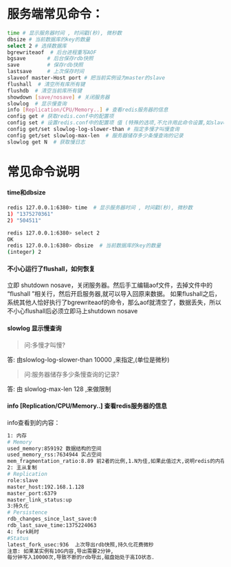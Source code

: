 
# 服务端常见命令：
```bash
time # 显示服务器时间 , 时间戳(秒), 微秒数
dbsize # 当前数据库的key的数量
select 2 # 选择数据库
bgrewriteaof  # 后台进程重写AOF
bgsave       # 后台保存rdb快照
save         # 保存rdb快照
lastsave     # 上次保存时间
slaveof master-Host port # 把当前实例设为master的slave
flushall  # 清空所有库所有键 
flushdb  # 清空当前库所有键
showdown [save/nosave] # 关闭服务器
slowlog  # 显示慢查询
info [Replication/CPU/Memory..] # 查看redis服务器的信息
config get # 获取redis.conf中的配置项  
config set # 设置redis.conf中的配置项 值 (特殊的选项,不允许用此命令设置,如slave-of, 需要用单独的slaveof命令来设置)
config get/set slowlog-log-slower-than # 指定多慢才叫慢查询
config get/set slowlog-max-len  # 服务器储存多少条慢查询的记录
slowlog get N  # 获取慢日志
```

# 常见命令说明
#### time和dbsize

```bash
redis 127.0.0.1:6380> time  # 显示服务器时间 , 时间戳(秒), 微秒数
1) "1375270361"
2) "504511"

redis 127.0.0.1:6380> select 2
OK
redis 127.0.0.1:6380> dbsize  # 当前数据库的key的数量
(integer) 2

```
#### 不小心运行了flushall，如何恢复

立即 shutdown nosave，关闭服务器。然后手工编辑aof文件，去掉文件中的 “flushall ”相关行，然后开启服务器,就可以导入回原来数据。 如果flushall之后，系统其他人恰好执行了bgrewriteaof的命令，那么aof就清空了，数据丢失，所以不小心flushall后必须立即马上shutdown nosave

#### slowlog 显示慢查询
> 问:多慢才叫慢? 

答: 由slowlog-log-slower-than 10000 ,来指定,(单位是微秒)

> 问:服务器储存多少条慢查询的记录?

答: 由 slowlog-max-len 128 ,来做限制

#### info [Replication/CPU/Memory..] 查看redis服务器的信息

info查看到的内容：
```bash
1: 内存
# Memory
used_memory:859192 数据结构的空间
used_memory_rss:7634944 实占空间
mem_fragmentation_ratio:8.89 前2者的比例,1.N为佳,如果此值过大,说明redis的内存的碎片化严重,可以导出再导入一次.
2: 主从复制
# Replication
role:slave
master_host:192.168.1.128
master_port:6379
master_link_status:up
3:持久化
# Persistence
rdb_changes_since_last_save:0
rdb_last_save_time:1375224063
4: fork耗时
#Status
latest_fork_usec:936  上次导出rdb快照,持久化花费微秒
注意: 如果某实例有10G内容,导出需要2分钟,
每分钟写入10000次,导致不断的rdb导出,磁盘始处于高IO状态.
```


